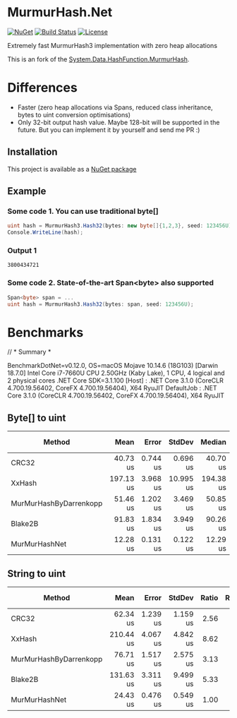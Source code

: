 # MurmurHash.Net

[![NuGet](https://img.shields.io/nuget/v/MurmurHash.Net.svg)](https://www.nuget.org/packages/MurmurHash.Net/)
[![Build Status](https://travis-ci.org/odinmillion/MurmurHash.Net.svg?branch=master)](https://travis-ci.org/odinmillion/MurmurHash.Net)
[![License](https://img.shields.io/badge/license-MIT-blue.svg)](LICENSE.txt)

Extremely fast MurmurHash3 implementation with zero heap allocations

This is an fork of the [System.Data.HashFunction.MurmurHash](https://www.nuget.org/packages/System.Data.HashFunction.MurmurHash/).

# Differences
* Faster (zero heap allocations via Spans, reduced class inheritance, bytes to uint conversion optimisations)
* Only 32-bit output hash value. Maybe 128-bit will be supported in the future. But you can implement it by yourself and send me PR :)

## Installation

This project is available as a [NuGet package](https://www.nuget.org/packages/MurmurHash.Net/)

## Example

### Some code 1. You can use traditional byte[]
```csharp
uint hash = MurmurHash3.Hash32(bytes: new byte[]{1,2,3}, seed: 123456U);
Console.WriteLine(hash);
```

### Output 1
```
3800434721
```

### Some code 2. State-of-the-art Span&lt;byte&gt; also supported
```csharp
Span<byte> span = ...
uint hash = MurmurHash3.Hash32(bytes: span, seed: 123456U);
```

# Benchmarks

// * Summary *

BenchmarkDotNet=v0.12.0, OS=macOS Mojave 10.14.6 (18G103) [Darwin 18.7.0]
Intel Core i7-7660U CPU 2.50GHz (Kaby Lake), 1 CPU, 4 logical and 2 physical cores
.NET Core SDK=3.1.100
  [Host]     : .NET Core 3.1.0 (CoreCLR 4.700.19.56402, CoreFX 4.700.19.56404), X64 RyuJIT
  DefaultJob : .NET Core 3.1.0 (CoreCLR 4.700.19.56402, CoreFX 4.700.19.56404), X64 RyuJIT

## Byte[] to uint

|                 Method |      Mean |    Error |    StdDev |    Median | Ratio | RatioSD |   Gen 0 | Gen 1 | Gen 2 | Allocated |
|----------------------- |----------:|---------:|----------:|----------:|------:|--------:|--------:|------:|------:|----------:|
|                  CRC32 |  40.73 us | 0.744 us |  0.696 us |  40.70 us |  3.32 |    0.06 |       - |     - |     - |         - |
|                 XxHash | 197.13 us | 3.968 us | 10.995 us | 194.38 us | 15.65 |    0.62 | 87.8906 |     - |     - |  184000 B |
| MurMurHashByDarrenkopp |  51.46 us | 1.202 us |  3.469 us |  50.85 us |  4.04 |    0.16 | 15.3198 |     - |     - |   32000 B |
|                Blake2B |  91.83 us | 1.834 us |  3.949 us |  90.26 us |  7.57 |    0.41 |  7.5684 |     - |     - |   16000 B |
|          MurMurHashNet |  12.28 us | 0.131 us |  0.122 us |  12.29 us |  1.00 |    0.00 |       - |     - |     - |         - |

## String to uint

|                 Method |      Mean |    Error |   StdDev | Ratio | RatioSD |    Gen 0 | Gen 1 | Gen 2 | Allocated |
|----------------------- |----------:|---------:|---------:|------:|--------:|---------:|------:|------:|----------:|
|                  CRC32 |  62.34 us | 1.239 us | 1.159 us |  2.56 |    0.05 |  15.2588 |     - |     - |   32000 B |
|                 XxHash | 210.44 us | 4.067 us | 4.842 us |  8.62 |    0.29 | 103.2715 |     - |     - |  216000 B |
| MurMurHashByDarrenkopp |  76.71 us | 1.517 us | 2.575 us |  3.13 |    0.11 |  30.6396 |     - |     - |   64000 B |
|                Blake2B | 131.63 us | 3.311 us | 9.499 us |  5.33 |    0.55 |  22.9492 |     - |     - |   48000 B |
|          MurMurHashNet |  24.43 us | 0.476 us | 0.549 us |  1.00 |    0.00 |        - |     - |     - |         - |